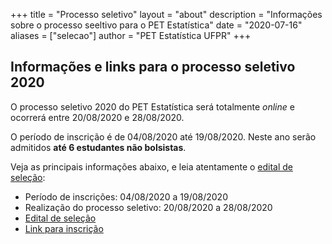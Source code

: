 +++
title = "Processo seletivo"
layout = "about"
description = "Informações sobre o processo seeltivo para o PET Estatística"
date = "2020-07-16"
aliases = ["selecao"]
author = "PET Estatística UFPR"
+++

## Informações e links para o processo seletivo 2020

O processo seletivo 2020 do PET Estatística será totalmente *online* e
ocorrerá entre 20/08/2020 e 28/08/2020.

O período de inscrição é de 04/08/2020 até 19/08/2020. Neste ano serão
admitidos **até 6 estudantes não bolsistas**. 

Veja as principais informações abaixo, e leia atentamente o 
[edital de seleção](Edital.pdf):

- Período de inscrições: 04/08/2020 a 19/08/2020
- Realização do processo seletivo: 20/08/2020 a 28/08/2020
- [Edital de seleção](Edital.pdf)
- [Link para inscrição](https://form.jotformz.com/90646572957673)